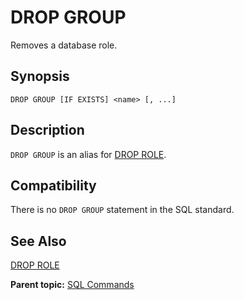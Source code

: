 # DROP GROUP 

Removes a database role.

## <a id="section2"></a>Synopsis 

``` {#sql_command_synopsis}
DROP GROUP [IF EXISTS] <name> [, ...]
```

## <a id="section3"></a>Description 

`DROP GROUP` is an alias for [DROP ROLE](DROP_ROLE.html).

## <a id="section5"></a>Compatibility 

There is no `DROP GROUP` statement in the SQL standard.

## <a id="section6"></a>See Also 

[DROP ROLE](DROP_ROLE.html)

**Parent topic:** [SQL Commands](../sql_commands/sql_ref.html)

